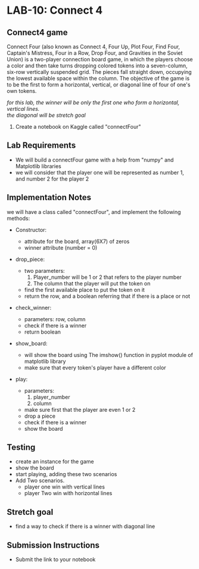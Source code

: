 # LAB-10: Connect 4

## Connect4 game
Connect Four (also known as Connect 4, Four Up, Plot Four, Find Four, Captain's Mistress, Four in a Row, Drop Four, and Gravities in the Soviet Union) is a two-player connection board game, in which the players choose a color and then take turns dropping colored tokens into a seven-column, six-row vertically suspended grid. The pieces fall straight down, occupying the lowest available space within the column. The objective of the game is to be the first to form a horizontal, vertical, or diagonal line of four of one's own tokens.

*for this lab, the winner will be only the first one who form a horizontal, vertical lines.  
the diagonal will be stretch goal*


1. Create a notebook on Kaggle called "connectFour"

## Lab Requirements
- We will build a connectFour game with a help from "numpy" and Matplotlib libraries
- we will consider that the player one will be represented as number 1, and number 2 for the player 2

## Implementation Notes
we will have a class called "connectFour", and implement the following methods:

- Constructor:
    - attribute for the board, array(6X7) of zeros
    - winner attribute (number = 0)

- drop_piece:
    - two parameters:
        1. Player_number will be 1 or 2 that refers to the player number
        2. The column that the player will put the token on
    - find the first available place to put the token on it
    - return the row, and a boolean referring that if there is a place or not

- check_winner:
    - parameters: row, column
    - check if there is a winner
    - return boolean

- show_board:
    - will show the board using The imshow() function in pyplot module of matplotlib library
    - make sure that every token's player have a different color

- play:
    - parameters:
        1. player_number
        2. column
    - make sure first that the player are even 1 or 2
    - drop a piece
    - check if there is a winner
    - show the board


## Testing
- create an instance for the game
- show the board
- start playing, adding these two scenarios 
- Add Two scenarios.
    - player one win with vertical lines
    - player Two win with horizontal lines

## Stretch goal
- find a way to check if there is a winner with diagonal line
  
## Submission Instructions
- Submit the link to your notebook